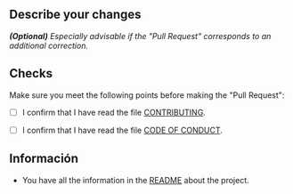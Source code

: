 ## Describe your changes

**_(Optional)_** _Especially advisable if the "Pull Request" corresponds to an additional correction._

## Checks

Make sure you meet the following points before making the "Pull Request":

- [ ] I confirm that I have read the file [CONTRIBUTING](https://github.com/avilesxd/api-flask/blob/main/CONTRIBUTING.md).

- [ ] I confirm that I have read the file [CODE OF CONDUCT](https://github.com/avilesxd/api-flask/blob/main/CODE_OF_CONDUCT.md).

## Información

- You have all the information in the [README](https://github.com/avilesxd/api-flask/blob/main/README.md) about the project.
